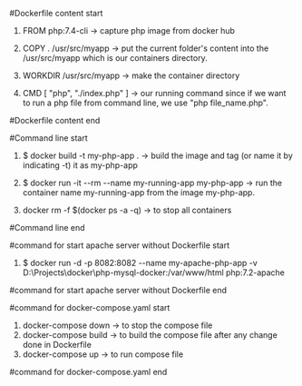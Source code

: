 #Dockerfile content start

1. FROM php:7.4-cli -> capture php image from docker hub

2. COPY . /usr/src/myapp -> put the current folder's content into the /usr/src/myapp which is our containers directory.
3. WORKDIR /usr/src/myapp -> make the container directory
4. CMD [ "php", "./index.php" ] -> our running command since if we want to run a php file from command line, we use "php file_name.php".

#Dockerfile content end

#Command line start

1. $ docker build -t my-php-app . -> build the image and tag (or name it by indicating -t) it as my-php-app
2. $ docker run -it --rm --name my-running-app my-php-app -> run the container name my-running-app from the image my-php-app.

3. docker rm -f $(docker ps -a -q) -> to stop all containers

#Command line end

#command for start apache server without Dockerfile start

1. $ docker run -d -p 8082:8082 --name my-apache-php-app -v D:\Projects\docker\php-mysql-docker:/var/www/html php:7.2-apache

#command for start apache server without Dockerfile end

#command for docker-compose.yaml start

1. docker-compose down -> to stop the compose file
2. docker-compose build -> to build the compose file after any change done in Dockerfile
3. docker-compose up -> to run compose file

#command for docker-compose.yaml end
